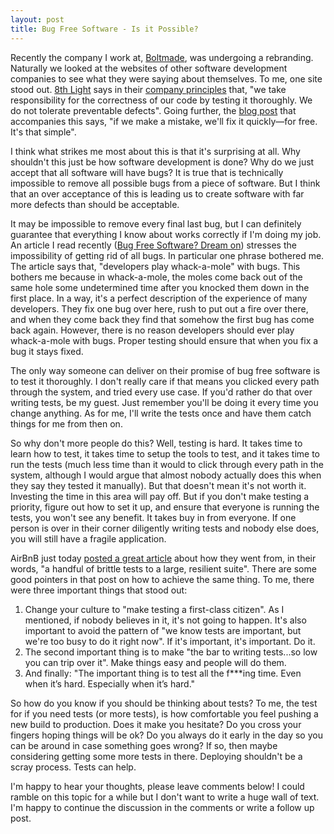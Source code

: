 ```yaml
---
layout: post
title: Bug Free Software - Is it Possible?
---
```


Recently the company I work at, [Boltmade](http://www.boltmade.com/), was undergoing a rebranding. Naturally we looked at the websites of other software development companies to see what they were saying about themselves. To me, one site stood out. [8th Light](http://8thlight.com/) says in their [company principles](http://www.8thlight.com/principles) that, "we take responsibility for the correctness of our code by testing it thoroughly. We do not tolerate preventable defects". Going further, the [blog post](http://blog.8thlight.com/eric-smith/2013/04/08/we-are-principled-6.html) that accompanies this says, "if we make a mistake, we'll fix it quickly—for free. It's that simple".

I think what strikes me most about this is that it's surprising at all. Why shouldn't this just be how software development is done? Why do we just accept that all software will have bugs? It is true that is technically impossible to remove all possible bugs from a piece of software. But I think that an over acceptance of this is leading us to create software with far more defects than should be acceptable.

It may be impossible to remove every final last bug, but I can definitely guarantee that everything I know about works correctly if I'm doing my job. An article I read recently ([Bug Free Software? Dream on](http://www.infoworld.com/d/developer-world/bug-free-software-dream-554)) stresses the impossibility of getting rid of all bugs. In particular one phrase bothered me. The article says that, "developers play whack-a-mole" with bugs. This bothers me because in whack-a-mole, the moles come back out of the same hole some undetermined time after you knocked them down in the first place. In a way, it's a perfect description of the experience of many developers. They fix one bug over here, rush to put out a fire over there, and when they come back they find that somehow the first bug has come back again. However, there is no reason developers should ever play whack-a-mole with bugs. Proper testing should ensure that when you fix a bug it stays fixed.

The only way someone can deliver on their promise of bug free software is to test it thoroughly. I don't really care if that means you clicked every path through the system, and tried every use case. If you'd rather do that over writing tests, be my guest. Just remember you'll be doing it every time you change anything. As for me, I'll write the tests once and have them catch things for me from then on.

So why don't more people do this? Well, testing is hard. It takes time to learn how to test, it takes time to setup the tools to test, and it takes time to run the tests (much less time than it would to click through every path in the system, although I would argue that almost nobody actually does this when they say they tested it manually). But that doesn't mean it's not worth it. Investing the time in this area will pay off. But if you don't make testing a priority, figure out how to set it up, and ensure that everyone is running the tests, you won't see any benefit. It takes buy in from everyone. If one person is over in their corner diligently writing tests and nobody else does, you will still have a fragile application.

AirBnB just today [posted a great article](http://nerds.airbnb.com/testing-at-airbnb/) about how they went from, in their words, "a handful of brittle tests to a large, resilient suite". There are some good pointers in that post on how to achieve the same thing. To me, there were three important things that stood out:

1. Change your culture to "make testing a first-class citizen". As I mentioned, if nobody believes in it, it's not going to happen. It's also important to avoid the pattern of "we know tests are important, but we're too busy to do it right now". If it's important, it's important. Do it.
2. The second important thing is to make "the bar to writing tests...so low you can trip over it". Make things easy and people will do them.
3. And finally: "The important thing is to test all the f***ing time. Even when it’s hard. Especially when it’s hard."

So how do you know if you should be thinking about tests? To me, the test for if you need tests (or more tests), is how comfortable you feel pushing a new build to production. Does it make you hesitate? Do you cross your fingers hoping things will be ok? Do you always do it early in the day so you can be around in case something goes wrong? If so, then maybe considering getting some more tests in there. Deploying shouldn't be a scray process. Tests can help.

I'm happy to hear your thoughts, please leave comments below! I could ramble on this topic for a while but I don't want to write a huge wall of text. I'm happy to continue the discussion in the comments or write a follow up post.






